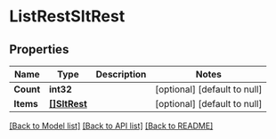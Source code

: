 # ListRestSltRest

## Properties
Name | Type | Description | Notes
------------ | ------------- | ------------- | -------------
**Count** | **int32** |  | [optional] [default to null]
**Items** | [**[]SltRest**](SltRest.md) |  | [optional] [default to null]

[[Back to Model list]](../README.md#documentation-for-models) [[Back to API list]](../README.md#documentation-for-api-endpoints) [[Back to README]](../README.md)

